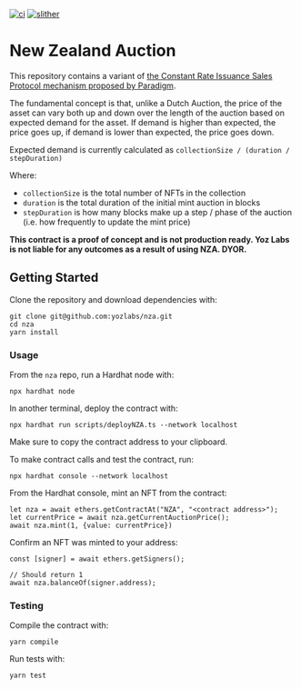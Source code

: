 [![ci](https://github.com/yozlabs/nza/actions/workflows/run_tests.yml/badge.svg)](https://github.com/yozlabs/nza/actions/workflows/run_tests.yml)
[![slither](https://github.com/yozlabs/nza/actions/workflows/run_static_analysis.yml/badge.svg)](https://github.com/yozlabs/nza/actions/workflows/run_static_analysis.yml)

# New Zealand Auction

This repository contains a variant of [the Constant Rate Issuance Sales Protocol
 mechanism proposed by Paradigm](https://www.paradigm.xyz/2022/01/constant-rate-issuance-sales-protocol).

The fundamental concept is that, unlike a Dutch Auction, the price of the asset can vary both up and down over the length of the auction based on expected demand for the asset. If demand is higher than expected, the price goes up, if demand is lower than expected, the price goes down.

Expected demand is currently calculated as `collectionSize / (duration / stepDuration)`

Where:

- `collectionSize` is the total number of NFTs in the collection
- `duration` is the total duration of the initial mint auction in blocks
- `stepDuration` is how many blocks make up a step / phase of the auction (i.e. how frequently to update the mint price)

**This contract is a proof of concept and is not production ready. Yoz Labs is not liable for any outcomes as a result of using NZA. DYOR.**

## Getting Started

Clone the repository and download dependencies with:

```
git clone git@github.com:yozlabs/nza.git
cd nza
yarn install
```

### Usage

From the `nza` repo, run a Hardhat node with:

```
npx hardhat node
```

In another terminal, deploy the contract with:

```
npx hardhat run scripts/deployNZA.ts --network localhost
```

Make sure to copy the contract address to your clipboard.

To make contract calls and test the contract, run:

```
npx hardhat console --network localhost
```

From the Hardhat console, mint an NFT from the contract:

```
let nza = await ethers.getContractAt("NZA", "<contract address>");
let currentPrice = await nza.getCurrentAuctionPrice();
await nza.mint(1, {value: currentPrice})
```

Confirm an NFT was minted to your address:

```
const [signer] = await ethers.getSigners();

// Should return 1
await nza.balanceOf(signer.address);
```

### Testing

Compile the contract with:

```
yarn compile
```

Run tests with:

```
yarn test
```
